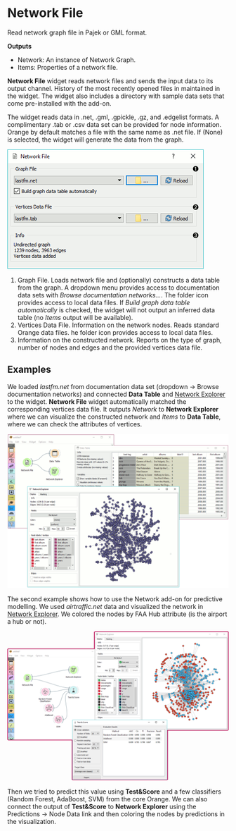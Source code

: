 Network File
============

Read network graph file in Pajek or GML format.

**Outputs**

- Network: An instance of Network Graph.
- Items: Properties of a network file.

**Network File** widget reads network files and sends the input data to its output channel. History of the most recently opened files in maintained in the widget. The widget also includes a directory with sample data sets that come pre-installed with the add-on.

The widget reads data in .net, .gml, .gpickle, .gz, and .edgelist formats. A complimentary .tab or .csv data set can be provided for node information. Orange by default matches a file with the same name as .net file. If (None) is selected, the widget will generate the data from the graph.

![](images/network-file-widget-stamped.png)

1. Graph File. Loads network file and (optionally) constructs a data table from the graph. A dropdown menu provides access to documentation data sets with *Browse documentation networks...*. The folder icon provides access to local data files. If *Build graph data table automatically* is checked, the widget will not output an inferred data table (no *Items* output will be available).
2. Vertices Data File. Information on the network nodes. Reads standard Orange data files. he folder icon provides access to local data files.
3. Information on the constructed network. Reports on the type of graph, number of nodes and edges and the provided vertices data file.

Examples
--------

We loaded *lastfm.net* from documentation data set (dropdown → Browse documentation networks) and connected **Data Table** and [Network Explorer](networkexplorer.md) to the widget. **Network File** widget automatically matched the corresponding vertices data file. It outputs *Network* to **Network Explorer** where we can visualize the constructed network and *Items* to **Data Table**, where we can check the attributes of vertices.

![](images/network-file-example.png)

The second example shows how to use the Network add-on for predictive modelling. We used *airtraffic.net* data and visualized the network in [Network Explorer](networkexplorer.md). We colored the nodes by FAA Hub attribute (is the airport a hub or not).

![](images/network-file-example2.png)

Then we tried to predict this value using **Test&Score** and a few classifiers (Random Forest, AdaBoost, SVM) from the core Orange. We can also connect the output of **Test&Score** to **Network Explorer** using the Predictions → Node Data link and then coloring the nodes by predictions in the visualization.
